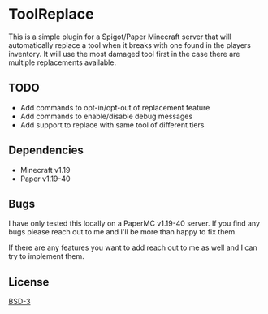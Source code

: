 # ToolReplace

This is a simple plugin for a Spigot/Paper Minecraft server that will
automatically replace a tool when it breaks with one found in the players
inventory. It will use the most damaged tool first in the case there are
multiple replacements available.

## TODO

 - Add commands to opt-in/opt-out of replacement feature
 - Add commands to enable/disable debug messages
 - Add support to replace with same tool of different tiers

## Dependencies

 - Minecraft v1.19
 - Paper v1.19-40

## Bugs

I have only tested this locally on a PaperMC v1.19-40 server. If you find any
bugs please reach out to me and I'll be more than happy to fix them.

If there are any features you want to add reach out to me as well and I can
try to implement them.


## License

[BSD-3](https://github.com/h5law/toolreplace/blob/main/LICENSE.txt)
